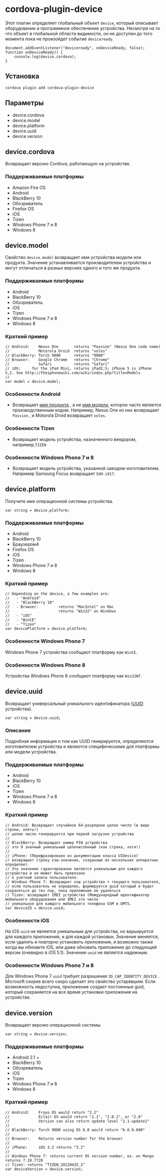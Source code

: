 <!---
    Licensed to the Apache Software Foundation (ASF) under one
    or more contributor license agreements.  See the NOTICE file
    distributed with this work for additional information
    regarding copyright ownership.  The ASF licenses this file
    to you under the Apache License, Version 2.0 (the
    "License"); you may not use this file except in compliance
    with the License.  You may obtain a copy of the License at

      http://www.apache.org/licenses/LICENSE-2.0

    Unless required by applicable law or agreed to in writing,
    software distributed under the License is distributed on an
    "AS IS" BASIS, WITHOUT WARRANTIES OR CONDITIONS OF ANY
    KIND, either express or implied.  See the License for the
    specific language governing permissions and limitations
    under the License.
-->

# cordova-plugin-device

Этот плагин определяет глобальный объект `device`, который описывает оборудование и программное обеспечение устройства. Несмотря на то что объект в глобальной области видимости, он не доступен до того момента пока не произойдет событие `deviceready`.

    document.addEventListener("deviceready", onDeviceReady, false);
    function onDeviceReady() {
        console.log(device.cordova);
    }
    

## Установка

    cordova plugin add cordova-plugin-device
    

## Параметры

*   device.cordova
*   device.model
*   device.platform
*   device.uuid
*   device.version

## device.cordova

Возвращает версию Cordova, работающую на устройстве.

### Поддерживаемые платформы

*   Amazon Fire OS
*   Android
*   BlackBerry 10
*   Обозреватель
*   Firefox OS
*   iOS
*   Tizen
*   Windows Phone 7 и 8
*   Windows 8

## device.model

Свойство `device.model` возвращает имя устройства модели или продукта. Значение устанавливается производителем устройства и могут отличаться в разных версиях одного и того же продукта.

### Поддерживаемые платформы

*   Android
*   BlackBerry 10
*   Обозреватель
*   iOS
*   Tizen
*   Windows Phone 7 и 8
*   Windows 8

### Краткий пример

    // Android:    Nexus One       returns "Passion" (Nexus One code name)
    //             Motorola Droid  returns "voles"
    // BlackBerry: Torch 9800      returns "9800"
    // Browser:    Google Chrome   returns "Chrome"
    //             Safari          returns "Safari"
    // iOS:     for the iPad Mini, returns iPad2,5; iPhone 5 is iPhone 5,1. See http://theiphonewiki.com/wiki/index.php?title=Models
    //
    var model = device.model;
    

### Особенности Android

*   Возвращает [имя продукта][1] , а не [имя модели][2], которое часто является производственным кодом. Например, Nexus One из них возвращает `Passion` , и Motorola Droid возвращает `voles`.

 [1]: http://developer.android.com/reference/android/os/Build.html#PRODUCT
 [2]: http://developer.android.com/reference/android/os/Build.html#MODEL

### Особенности Tizen

*   Возвращает модель устройства, назначенного вендором, например,`TIZEN`

### Особенности Windows Phone 7 и 8

*   Возвращает модель устройства, указанной заводом-изготовителем. Например Samsung Focus возвращает `SGH-i917`.

## device.platform

Получите имя операционной системы устройства.

    var string = device.platform;
    

### Поддерживаемые платформы

*   Android
*   BlackBerry 10
*   Браузером4
*   Firefox OS
*   iOS
*   Tizen
*   Windows Phone 7 и 8
*   Windows 8

### Краткий пример

    // Depending on the device, a few examples are:
    //   - "Android"
    //   - "BlackBerry 10"
    //   - Browser:         returns "MacIntel" on Mac
    //                      returns "Win32" on Windows
    //   - "iOS"
    //   - "WinCE"
    //   - "Tizen"
    var devicePlatform = device.platform;
    

### Особенности Windows Phone 7

Windows Phone 7 устройства сообщают платформу как `WinCE`.

### Особенности Windows Phone 8

Устройства Windows Phone 8 сообщают платформу как `Win32NT`.

## device.uuid

Возвращает универсальный уникального идентификатора ([UUID][3] устройства).

 [3]: http://en.wikipedia.org/wiki/Universally_Unique_Identifier

    var string = device.uuid;
    

### Описание

Подробная информация о том как UUID генерируется, определяются изготовителем устройства и являются специфическими для платформы или модели устройства.

### Поддерживаемые платформы

*   Android
*   BlackBerry 10
*   iOS
*   Tizen
*   Windows Phone 7 и 8
*   Windows 8

### Краткий пример

    // Android: Возвращает случайное 64-разрядное целое число (в виде строки, опять!) 
    // целое число генерируется при первой загрузке устройства 
    //
    // BlackBerry: Возвращает номер PIN устройства 
    // это 9 значный уникальный целочисленный (как строка, хотя!) 
    // 
    // iPhone: (Перефразировано из документации класса UIDevice) 
    // возвращает строку хэш-значения, созданные из нескольких аппаратных определяет.
    // Это значение гарантированно является уникальным для каждого устройства и не может быть привязано 
    // к учетной записи пользователя.
    // Windows Phone 7: Возвращает хэш устройство + текущего пользователя, 
    // если пользователь не определен, формируется guid который и будет сохраняться до тех пор, пока приложение не удалиться 
    // Tizen: возвращает IMEI устройства (Международный идентификатор мобильного оборудования или IMEI это число 
    // уникальное для каждого мобильного телефона GSM и UMTS.
    var deviceID = device.uuid;
    

### Особенности iOS

На iOS `uuid` не является уникальным для устройства, но варьируется для каждого приложения, и для каждой установки. Значение меняется, если удалить и повторно установить приложение, и возможно также когда вы обновите iOS, или даже обновить приложение до следующей версии (очевидно в iOS 5.1). Значение `uuid` не является надежным.

### Особенности Windows Phone 7 и 8

Для Windows Phone 7 `uuid` требует разрешения `ID_CAP_IDENTITY_DEVICE` . Microsoft скорее всего скоро сделает это свойство устаревшим. Если возможность недоступна, приложение создает постоянные guid, который сохраняется на все время установки приложения на устройстве.

## device.version

Возвращает версию операционной системы.

    var string = device.version;
    

### Поддерживаемые платформы

*   Android 2.1 +
*   BlackBerry 10
*   Обозреватель
*   iOS
*   Tizen
*   Windows Phone 7 и 8
*   Windows 8

### Краткий пример

    // Android:    Froyo OS would return "2.2"
    //             Eclair OS would return "2.1", "2.0.1", or "2.0"
    //             Version can also return update level "2.1-update1"
    //
    // BlackBerry: Torch 9800 using OS 6.0 would return "6.0.0.600"
    //
    // Browser:    Returns version number for the browser
    //
    // iPhone:     iOS 3.2 returns "3.2"
    //
    // Windows Phone 7: returns current OS version number, ex. on Mango returns 7.10.7720
    // Tizen: returns "TIZEN_20120425_2"
    var deviceVersion = device.version;
